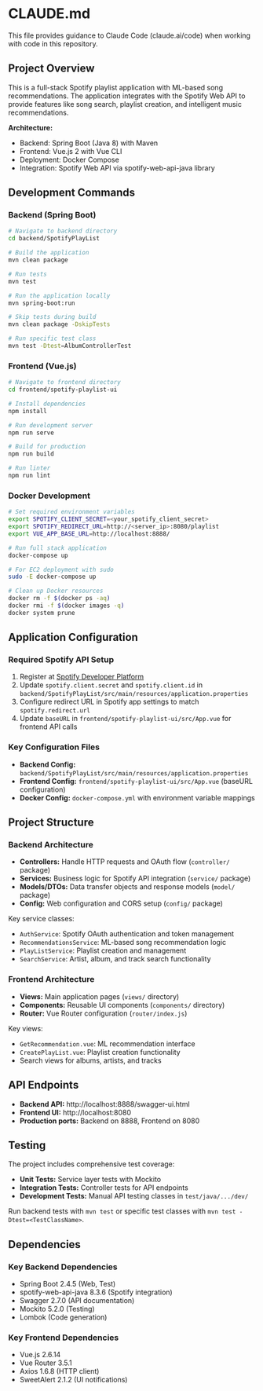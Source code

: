 # CLAUDE.md

This file provides guidance to Claude Code (claude.ai/code) when working with code in this repository.

## Project Overview

This is a full-stack Spotify playlist application with ML-based song recommendations. The application integrates with the Spotify Web API to provide features like song search, playlist creation, and intelligent music recommendations.

**Architecture:**
- Backend: Spring Boot (Java 8) with Maven
- Frontend: Vue.js 2 with Vue CLI
- Deployment: Docker Compose
- Integration: Spotify Web API via spotify-web-api-java library

## Development Commands

### Backend (Spring Boot)
```bash
# Navigate to backend directory
cd backend/SpotifyPlayList

# Build the application
mvn clean package

# Run tests
mvn test

# Run the application locally
mvn spring-boot:run

# Skip tests during build
mvn clean package -DskipTests

# Run specific test class
mvn test -Dtest=AlbumControllerTest
```

### Frontend (Vue.js)
```bash
# Navigate to frontend directory
cd frontend/spotify-playlist-ui

# Install dependencies
npm install

# Run development server
npm run serve

# Build for production
npm run build

# Run linter
npm run lint
```

### Docker Development
```bash
# Set required environment variables
export SPOTIFY_CLIENT_SECRET=<your_spotify_client_secret>
export SPOTIFY_REDIRECT_URL=http://<server_ip>:8080/playlist
export VUE_APP_BASE_URL=http://localhost:8888/

# Run full stack application
docker-compose up

# For EC2 deployment with sudo
sudo -E docker-compose up

# Clean up Docker resources
docker rm -f $(docker ps -aq)
docker rmi -f $(docker images -q)
docker system prune
```

## Application Configuration

### Required Spotify API Setup
1. Register at [Spotify Developer Platform](https://developer.spotify.com/documentation/web-api)
2. Update `spotify.client.secret` and `spotify.client.id` in `backend/SpotifyPlayList/src/main/resources/application.properties`
3. Configure redirect URL in Spotify app settings to match `spotify.redirect.url`
4. Update `baseURL` in `frontend/spotify-playlist-ui/src/App.vue` for frontend API calls

### Key Configuration Files
- **Backend Config:** `backend/SpotifyPlayList/src/main/resources/application.properties`
- **Frontend Config:** `frontend/spotify-playlist-ui/src/App.vue` (baseURL configuration)
- **Docker Config:** `docker-compose.yml` with environment variable mappings

## Project Structure

### Backend Architecture
- **Controllers:** Handle HTTP requests and OAuth flow (`controller/` package)
- **Services:** Business logic for Spotify API integration (`service/` package)  
- **Models/DTOs:** Data transfer objects and response models (`model/` package)
- **Config:** Web configuration and CORS setup (`config/` package)

Key service classes:
- `AuthService`: Spotify OAuth authentication and token management
- `RecommendationsService`: ML-based song recommendation logic
- `PlayListService`: Playlist creation and management
- `SearchService`: Artist, album, and track search functionality

### Frontend Architecture
- **Views:** Main application pages (`views/` directory)
- **Components:** Reusable UI components (`components/` directory)
- **Router:** Vue Router configuration (`router/index.js`)

Key views:
- `GetRecommendation.vue`: ML recommendation interface
- `CreatePlayList.vue`: Playlist creation functionality
- Search views for albums, artists, and tracks

## API Endpoints

- **Backend API:** http://localhost:8888/swagger-ui.html
- **Frontend UI:** http://localhost:8080
- **Production ports:** Backend on 8888, Frontend on 8080

## Testing

The project includes comprehensive test coverage:
- **Unit Tests:** Service layer tests with Mockito
- **Integration Tests:** Controller tests for API endpoints
- **Development Tests:** Manual API testing classes in `test/java/.../dev/`

Run backend tests with `mvn test` or specific test classes with `mvn test -Dtest=<TestClassName>`.

## Dependencies

### Key Backend Dependencies
- Spring Boot 2.4.5 (Web, Test)
- spotify-web-api-java 8.3.6 (Spotify integration)
- Swagger 2.7.0 (API documentation)
- Mockito 5.2.0 (Testing)
- Lombok (Code generation)

### Key Frontend Dependencies
- Vue.js 2.6.14
- Vue Router 3.5.1
- Axios 1.6.8 (HTTP client)
- SweetAlert 2.1.2 (UI notifications)
